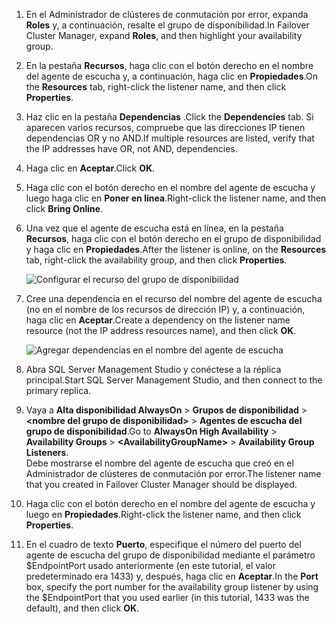 1. <span data-ttu-id="60f27-101">En el Administrador de clústeres de conmutación por error, expanda **Roles** y, a continuación, resalte el grupo de disponibilidad.</span><span class="sxs-lookup"><span data-stu-id="60f27-101">In Failover Cluster Manager, expand **Roles**, and then highlight your availability group.</span></span>  

2. <span data-ttu-id="60f27-102">En la pestaña **Recursos**, haga clic con el botón derecho en el nombre del agente de escucha y, a continuación, haga clic en **Propiedades**.</span><span class="sxs-lookup"><span data-stu-id="60f27-102">On the **Resources** tab, right-click the listener name, and then click **Properties**.</span></span>

3. <span data-ttu-id="60f27-103">Haz clic en la pestaña **Dependencias** .</span><span class="sxs-lookup"><span data-stu-id="60f27-103">Click the **Dependencies** tab.</span></span> <span data-ttu-id="60f27-104">Si aparecen varios recursos, compruebe que las direcciones IP tienen dependencias OR y no AND.</span><span class="sxs-lookup"><span data-stu-id="60f27-104">If multiple resources are listed, verify that the IP addresses have OR, not AND, dependencies.</span></span>  

4. <span data-ttu-id="60f27-105">Haga clic en **Aceptar**.</span><span class="sxs-lookup"><span data-stu-id="60f27-105">Click **OK**.</span></span>

5. <span data-ttu-id="60f27-106">Haga clic con el botón derecho en el nombre del agente de escucha y luego haga clic en **Poner en línea**.</span><span class="sxs-lookup"><span data-stu-id="60f27-106">Right-click the listener name, and then click **Bring Online**.</span></span>

6. <span data-ttu-id="60f27-107">Una vez que el agente de escucha está en línea, en la pestaña **Recursos**, haga clic con el botón derecho en el grupo de disponibilidad y haga clic en **Propiedades**.</span><span class="sxs-lookup"><span data-stu-id="60f27-107">After the listener is online, on the **Resources** tab, right-click the availability group, and then click **Properties**.</span></span>
   
    ![Configurar el recurso del grupo de disponibilidad](./media/virtual-machines-sql-server-configure-alwayson-availability-group-listener/IC678772.gif)

7. <span data-ttu-id="60f27-109">Cree una dependencia en el recurso del nombre del agente de escucha (no en el nombre de los recursos de dirección IP) y, a continuación, haga clic en **Aceptar**.</span><span class="sxs-lookup"><span data-stu-id="60f27-109">Create a dependency on the listener name resource (not the IP address resources name), and then click **OK**.</span></span>
   
    ![Agregar dependencias en el nombre del agente de escucha](./media/virtual-machines-sql-server-configure-alwayson-availability-group-listener/IC678773.gif)

8. <span data-ttu-id="60f27-111">Abra SQL Server Management Studio y conéctese a la réplica principal.</span><span class="sxs-lookup"><span data-stu-id="60f27-111">Start SQL Server Management Studio, and then connect to the primary replica.</span></span>

9. <span data-ttu-id="60f27-112">Vaya a **Alta disponibilidad AlwaysOn** > **Grupos de disponibilidad** > **\<nombre del grupo de disponibilidad\>** > **Agentes de escucha del grupo de disponibilidad**.</span><span class="sxs-lookup"><span data-stu-id="60f27-112">Go to **AlwaysOn High Availability** > **Availability Groups** > **\<AvailabilityGroupName\>** > **Availability Group Listeners**.</span></span>  
    <span data-ttu-id="60f27-113">Debe mostrarse el nombre del agente de escucha que creó en el Administrador de clústeres de conmutación por error.</span><span class="sxs-lookup"><span data-stu-id="60f27-113">The listener name that you created in Failover Cluster Manager should be displayed.</span></span>

10. <span data-ttu-id="60f27-114">Haga clic con el botón derecho en el nombre del agente de escucha y luego en **Propiedades**.</span><span class="sxs-lookup"><span data-stu-id="60f27-114">Right-click the listener name, and then click **Properties**.</span></span>

11. <span data-ttu-id="60f27-115">En el cuadro de texto **Puerto**, especifique el número del puerto del agente de escucha del grupo de disponibilidad mediante el parámetro $EndpointPort usado anteriormente (en este tutorial, el valor predeterminado era 1433) y, después, haga clic en **Aceptar**.</span><span class="sxs-lookup"><span data-stu-id="60f27-115">In the **Port** box, specify the port number for the availability group listener by using the $EndpointPort that you used earlier (in this tutorial, 1433 was the default), and then click **OK**.</span></span>

